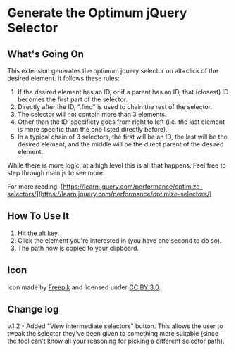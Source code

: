 # Generate the Optimum jQuery Selector

## What's Going On

This extension generates the optimum jquery selector on alt+click of the desired element. It follows these rules:

1. If the desired element has an ID, or if a parent has an ID, that (closest) ID becomes the first part of the selector. 
2. Directly after the ID, ".find" is used to chain the rest of the selector. 
3. The selector will not contain more than 3 elements.
4. Other than the ID, specificty goes from right to left (i.e. the last element is more specific than the one listed directly before).
5. In a typical chain of 3 selectors, the first will be an ID, the last will be the desired element, and the middle will be the direct parent of the desired element. 

While there is more logic, at a high level this is all that happens. Feel free to step through main.js to see more.  

For more reading: [https://learn.jquery.com/performance/optimize-selectors/](https://learn.jquery.com/performance/optimize-selectors/)

## How To Use It
1.  Hit the alt key.
2.  Click the element you're interested in (you have one second to do so).  
3.  The path now is copied to your clipboard.  

## Icon
Icon made by [Freepik](http://www.flaticon.com) and licensed under [CC BY 3.0](http://creativecommons.org/licenses/by/3.0/).

## Change log
v.1.2 - Added "View intermediate selectors" button. This allows the user to tweak the selector they've been given to something more suitable (since the tool can't know all your reasoning for picking a different selector path).

